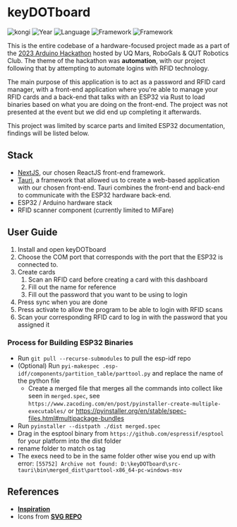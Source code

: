# keyDOTboard

![kongi](https://img.shields.io/badge/kongi-purple?style=plastic) ![Year](https://img.shields.io/badge/Year-2023-red?style=plastic) ![Language](https://img.shields.io/badge/TypeScript-grey?style=plastic&logo=typescript)  ![Framework](https://img.shields.io/badge/NextJS-grey?style=plastic&logo=next.js) ![Framework](https://img.shields.io/badge/Tauri-grey?style=plastic&logo=tauri)

This is the entire codebase of a hardware-focused project made as a part of the [2023 Arduino Hackathon](https://www.facebook.com/events/165398366306829/) hosted by UQ Mars, RoboGals & QUT Robotics Club. The theme of the hackathon was **automation**, with our project following that by attempting to automate logins with RFID technology.

The main purpose of this application is to act as a password and RFID card manager, with a front-end application where you're able to manage your RFID cards and a back-end that talks with an ESP32 via Rust to load binaries based on what you are doing on the front-end. The project was not presented at the event but we did end up completing it afterwards.

This project was limited by scarce parts and limited ESP32 documentation, findings will be listed below. 

## Stack
- [NextJS](https://nextjs.org/), our chosen ReactJS front-end framework. 
- [Tauri](https://tauri.app), a framework that allowed us to create a web-based application with our chosen front-end. Tauri combines the front-end and back-end to communicate with the ESP32 hardware back-end.
- ESP32 / Arduino hardware stack
- RFID scanner component (currently limited to MiFare)

## User Guide
1. Install and open keyDOTboard
2. Choose the COM port that corresponds with the port that the ESP32 is connected to. 
3. Create cards
	1. Scan an RFID card before creating a card with this dashboard
	2. Fill out the name for reference
	3. Fill out the password that you want to be using to login
4. Press sync when you are done
5. Press activate to allow the program to be able to login with RFID scans 
6. Scan your corresponding RFID card to log in with the password that you assigned it

### Process for Building ESP32 Binaries 
- Run `git pull --recurse-submodules` to pull the esp-idf repo 
- (Optional) Run `pyi-makespec .esp-idf/components/partition_table/parttool.py` and replace the name of the python file
    - Create a merged file that merges all the commands into collect like seen in `merged.spec`, see `https://www.zacoding.com/en/post/pyinstaller-create-multiple-executables/` or https://pyinstaller.org/en/stable/spec-files.html#multipackage-bundles
- Run `pyinstaller --distpath ./dist merged.spec`
- Drag in the esptool binary from `https://github.com/espressif/esptool` for your platform into the dist folder
- rename folder to match os tag
- The execs need to be in the same folder other wise you end up with error: `[55752] Archive not found: D:\keyDOTboard\src-tauri\bin\merged_dist\parttool-x86_64-pc-windows-msv`

## References
- [**Inspiration**](https://github.com/Jaycar-Electronics/RFID-Computer-Login)
- Icons from [**SVG REPO**](https://www.svgrepo.com/)
